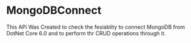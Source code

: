 # MongoDBConnect

This APi Was Created to check the fesiablity to connect MongoDB from DotNet Core 6.0 and to perform thr CRUD operations through it.
